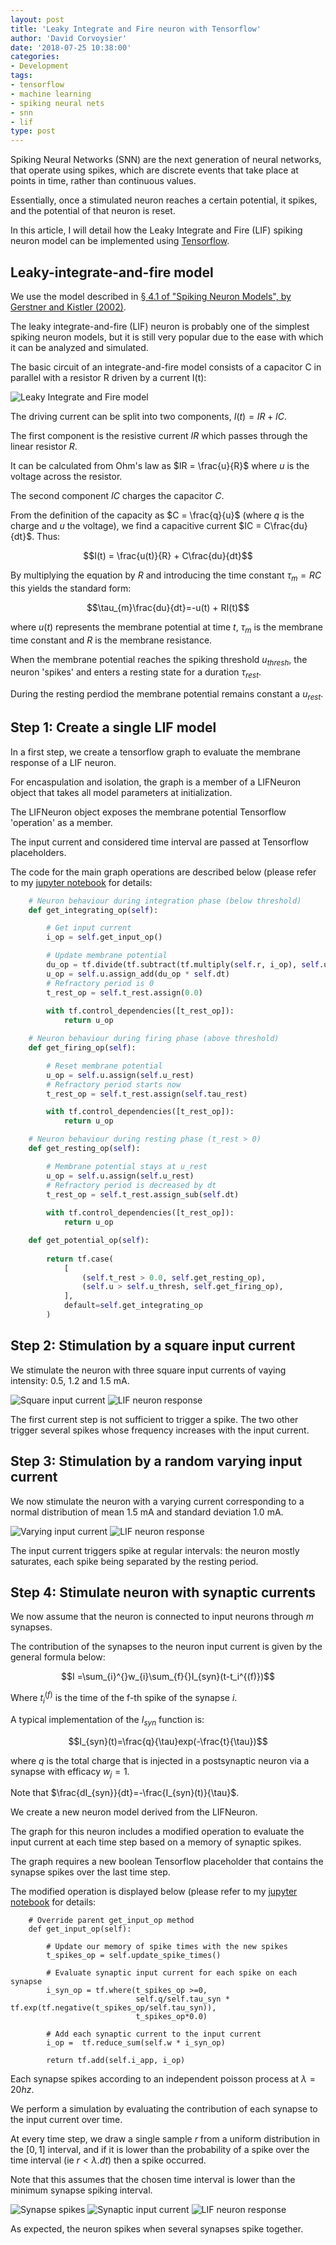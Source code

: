 ```yaml
---
layout: post
title: 'Leaky Integrate and Fire neuron with Tensorflow'
author: 'David Corvoysier'
date: '2018-07-25 10:38:00'
categories:
- Development
tags:
- tensorflow
- machine learning
- spiking neural nets
- snn
- lif
type: post
---
```

Spiking Neural Networks (SNN) are the next generation of neural networks, that operate using spikes, 
which are discrete events that take place at points in time, rather than continuous values.

Essentially, once a stimulated neuron reaches a certain potential, it spikes, and the potential of that neuron is reset. 

In this article, I will detail how the Leaky Integrate and Fire (LIF) spiking neuron model can be implemented
using [Tensorflow](https://www.tensorflow.org/).

<!--more-->

## Leaky-integrate-and-fire model

We use the model described in [§ 4.1 of "Spiking Neuron Models", by Gerstner and Kistler (2002)](http://lcn.epfl.ch/~gerstner/SPNM/node26.html#SECTION02311000000000000000).

The leaky integrate-and-fire (LIF) neuron is probably one of the simplest spiking neuron models, but it is still very popular due to the ease with which it can be analyzed and simulated.

The basic circuit of an integrate-and-fire model consists of a capacitor C in parallel with a resistor R driven by a current I(t):

<img alt="Leaky Integrate and Fire model" src="/images/posts/gerstner.gif" style="margin: auto; display:block">

The driving current can be split into two components, $I(t) = IR + IC$. 

The first component is the resistive current $IR$ which passes through the linear resistor $R$.

It can be calculated from Ohm's law as $IR = \frac{u}{R}$ where $u$ is the voltage across the resistor.

The second component $IC$ charges the capacitor $C$.

From the definition of the capacity as $C = \frac{q}{u}$ (where $q$ is the charge and $u$ the voltage), we find a capacitive current $IC = C\frac{du}{dt}$. Thus:

$$I(t) = \frac{u(t)}{R} + C\frac{du}{dt}$$

By multiplying the equation by $R$ and introducing the time constant $\tau_{m} = RC$ this yields the standard form:

$$\tau_{m}\frac{du}{dt}=-u(t) + RI(t)$$

where $u(t)$ represents the membrane potential at time $t$, $\tau_{m}$ is the membrane time constant and $R$ is the
membrane resistance.

When the membrane potential reaches the spiking threshold $u_{thresh}$, the neuron 'spikes' and enters a resting state for a duration $\tau_{rest}$.

During the resting perdiod the membrane potential remains constant a $u_{rest}$.

## Step 1: Create a single LIF model

In a first step, we create a tensorflow graph to evaluate the membrane response of a LIF neuron.

For encaspulation and isolation, the graph is a member of a LIFNeuron object that takes all model parameters at initialization.

The LIFNeuron object exposes the membrane potential Tensorflow 'operation' as a member.

The input current and considered time interval are passed at Tensorflow placeholders.

The code for the main graph operations are described below (please refer to my 
[jupyter notebook](https://github.com/kaizouman/tensorsandbox/blob/master/snn/leaky_integrate_fire.ipynb) for details:

```python
    # Neuron behaviour during integration phase (below threshold)
    def get_integrating_op(self):

        # Get input current
        i_op = self.get_input_op()

        # Update membrane potential
        du_op = tf.divide(tf.subtract(tf.multiply(self.r, i_op), self.u), self.tau) 
        u_op = self.u.assign_add(du_op * self.dt)
        # Refractory period is 0
        t_rest_op = self.t_rest.assign(0.0)
        
        with tf.control_dependencies([t_rest_op]):
            return u_op

    # Neuron behaviour during firing phase (above threshold)    
    def get_firing_op(self):                  

        # Reset membrane potential
        u_op = self.u.assign(self.u_rest)
        # Refractory period starts now
        t_rest_op = self.t_rest.assign(self.tau_rest)

        with tf.control_dependencies([t_rest_op]):
            return u_op

    # Neuron behaviour during resting phase (t_rest > 0)
    def get_resting_op(self):

        # Membrane potential stays at u_rest
        u_op = self.u.assign(self.u_rest)
        # Refractory period is decreased by dt
        t_rest_op = self.t_rest.assign_sub(self.dt)
        
        with tf.control_dependencies([t_rest_op]):
            return u_op

    def get_potential_op(self):
        
        return tf.case(
            [
                (self.t_rest > 0.0, self.get_resting_op),
                (self.u > self.u_thresh, self.get_firing_op),
            ],
            default=self.get_integrating_op
        )
```
## Step 2: Stimulation by a square input current

We stimulate the neuron with three square input currents of vaying intensity: 0.5, 1.2 and 1.5 mA.

<img alt="Square input current" src="/images/posts/lif_1.png">
<img alt="LIF neuron response" src="/images/posts/lif_1_1.png">

The first current step is not sufficient to trigger a spike. The two other trigger several spikes whose frequency increases with the input current.

## Step 3: Stimulation by a random varying input current

We now stimulate the neuron with a varying current corresponding to a normal distribution of mean 1.5 mA and standard deviation 1.0 mA.

<img alt="Varying input current" src="/images/posts/lif_2.png">
<img alt="LIF neuron response" src="/images/posts/lif_2_2.png">

The input current triggers spike at regular intervals: the neuron mostly saturates, each spike being separated by the resting period.

## Step 4: Stimulate neuron with synaptic currents

We now assume that the neuron is connected to input neurons through $m$ synapses.

The contribution of the synapses to the neuron input current is given by the general formula below:

$$I =\sum_{i}^{}w_{i}\sum_{f}{}I_{syn}(t-t_i^{(f)})$$

Where $t_i^{(f)}$ is the time of the f-th spike of the synapse $i$.

A typical implementation of the $I_{syn}$ function is:

$$I_{syn}(t)=\frac{q}{\tau}exp(-\frac{t}{\tau})$$

where $q$ is the total charge that is injected in a postsynaptic neuron via a synapse with efficacy $w_{j} = 1$.

Note that $\frac{dI_{syn}}{dt}=-\frac{I_{syn}(t)}{\tau}$.

We create a new neuron model derived from the LIFNeuron.

The graph for this neuron includes a modified operation to evaluate the input current at each time step based on a memory of synaptic spikes.

The graph requires a new boolean Tensorflow placeholder that contains the synapse spikes over the last time step.

The modified operation is displayed below (please refer to my 
[jupyter notebook](https://github.com/kaizouman/tensorsandbox/blob/master/snn/leaky_integrate_fire.ipynb) for details:

```spike
    # Override parent get_input_op method
    def get_input_op(self):
        
        # Update our memory of spike times with the new spikes
        t_spikes_op = self.update_spike_times()

        # Evaluate synaptic input current for each spike on each synapse
        i_syn_op = tf.where(t_spikes_op >=0,
                            self.q/self.tau_syn * tf.exp(tf.negative(t_spikes_op/self.tau_syn)),
                            t_spikes_op*0.0)

        # Add each synaptic current to the input current
        i_op =  tf.reduce_sum(self.w * i_syn_op)
        
        return tf.add(self.i_app, i_op)     
```

Each synapse spikes according to an independent poisson process at $\lambda = 20 hz$.

We perform a simulation by evaluating the contribution of each synapse to the input current over time.

At every time step, we draw a single sample $r$ from a uniform distribution in the $[0,1]$ interval, and if it is lower than
the probability of a spike over the time interval (ie $r < \lambda.dt$) then a spike occurred.

Note that this assumes that the chosen time interval is lower than the minimum synapse spiking interval.

<img alt="Synapse spikes" src="/images/posts/lif_3.png">
<img alt="Synaptic input current" src="/images/posts/lif_3_1.png">
<img alt="LIF neuron response" src="/images/posts/lif_3_2.png">

As expected, the neuron spikes when several synapses spike together.
